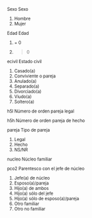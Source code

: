 <font size="0.5">

Sexo	Sexo

1. Hombre
2. Mujer


Edad	Edad

1. = 0
2. > 0


ecivil	Estado civil

1. Casado(a)
2. Conviviente o pareja
3. Anulado(a)
4. Separado(a)
5. Divorciado(a)
6. Viudo(a)
7. Soltero(a)


h5l	Número de orden pareja legal

h5h	Número de orden pareja de hecho

pareja	Tipo de pareja

1. Legal
2. Hecho
7. NS/NR

nucleo	Núcleo familiar

pco2	Parentesco con el jefe de núcleo

1. Jefe(a) de núcleo
2. Esposo(a)/pareja
3. Hijo(a) de ambos
4. Hijo(a) sólo del jefe
5. Hijo(a) sólo de esposo(a)/pareja
12. Otro familiar
13. Otro no familiar
</font>
